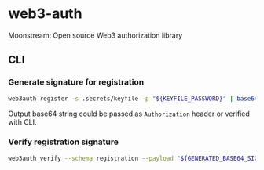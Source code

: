 # web3-auth

Moonstream: Open source Web3 authorization library

## CLI

### Generate signature for registration

```bash
web3auth register -s .secrets/keyfile -p "${KEYFILE_PASSWORD}" | base64 -w 0
```

Output base64 string could be passed as `Authorization` header or verified with CLI.

### Verify registration signature

```bash
web3auth verify --schema registration --payload "${GENERATED_BASE64_SIGNATURE}"
```
